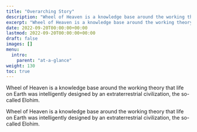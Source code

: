 ```yaml
---
title: "Overarching Story"
description: "Wheel of Heaven is a knowledge base around the working theory that life on Earth was intelligently designed by an extraterrestrial civilization, the so-called Elohim."
excerpt: "Wheel of Heaven is a knowledge base around the working theory that life on Earth was intelligently designed by an extraterrestrial civilization, the so-called Elohim."
date: 2022-09-20T00:00:00+00:00
lastmod: 2022-09-20T00:00:00+00:00
draft: false
images: []
menu:
  intro:
    parent: "at-a-glance"
weight: 130
toc: true
---
```


Wheel of Heaven is a knowledge base around the working theory that life on Earth was intelligently designed by an extraterrestrial civilization, the so-called Elohim.

Wheel of Heaven is a knowledge base around the working theory that life on Earth was intelligently designed by an extraterrestrial civilization, the so-called Elohim.
